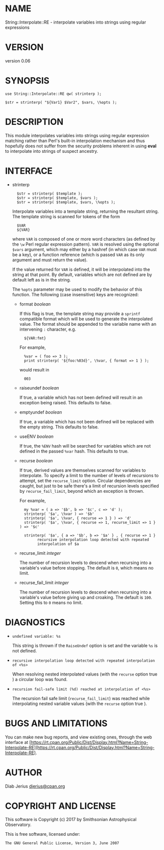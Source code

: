 # NAME

String::Interpolate::RE - interpolate variables into strings using regular expressions

# VERSION

version 0.06

# SYNOPSIS

    use String::Interpolate::RE qw( strinterp );

    $str = strinterp( "${Var1} $Var2", $vars, \%opts );

# DESCRIPTION

This module interpolates variables into strings using regular
expression matching rather than Perl's built-in interpolation
mechanism and thus hopefully does not suffer from the security
problems inherent in using **eval** to interpolate into strings of
suspect ancestry.

# INTERFACE

- strinterp

        $str = strinterp( $template );
        $str = strinterp( $template, $vars );
        $str = strinterp( $template, $vars, \%opts );

    Interpolate variables into a template string, returning the
    resultant string.  The template string is scanned for tokens of the
    form

        $VAR
        ${VAR}

    where `VAR` is composed of one or more word characters (as defined by
    the `\w` Perl regular expression pattern). `VAR` is resolved using
    the optional `$vars` argument, which may either by a hashref (in
    which case `VAR` must be a key), or a function reference (which is
    passed `VAR` as its only argument and must return the value).

    If the value returned for `VAR` is defined, it will be interpolated
    into the string at that point.  By default, variables which are not
    defined are by default left as is in the string.

    The `%opts` parameter may be used to modify the behavior of this
    function.  The following (case insensitive) keys are recognized:

    - format _boolean_

        If this flag is true, the template string may provide a `sprintf`
        compatible format which will be used to generate the interpolated
        value.  The format should be appended to the variable name with
        an intervening `:` character, e.g.

            ${VAR:fmt}

        For example,

            %var = ( foo => 3 );
            print strinterp( '${foo:%03d}', \%var, { format => 1 } );

        would result in

            003

    - raiseundef _boolean_

        If true, a variable which has not been defined will result in an
        exception being raised.  This defaults to false.

    - emptyundef _boolean_

        If true, a variable which has not been defined will be replaced with
        the empty string.  This defaults to false.

    - useENV _boolean_

        If true, the `%ENV` hash will be searched for variables which are not
        defined in the passed `%var` hash.  This defaults to true.

    - recurse _boolean_

        If true, derived values are themselves scanned for variables to
        interpolate.  To specify a limit to the number of levels of recursions
        to attempt, set the `recurse_limit` option.  Circular dependencies
        are caught, but just to be safe there's a limit of recursion levels
        specified by `recurse_fail_limit`, beyond which an exception is
        thrown.

        For example,

            my %var = ( a => '$b', b => '$c', c => 'd' );
            strinterp( '$a', \%var ) => '$b'
            strinterp( '$a', \%var, { recurse => 1 } ) => 'd'
            strinterp( '$a', \%var, { recurse => 1, recurse_limit => 1 } ) => '$c'

            strinterp( '$a', { a => '$b', b => '$a' } , { recurse => 1 }
                  recursive interpolation loop detected with repeated
                  interpolation of $a

    - recurse\_limit _integer_

        The number of recursion levels to descend when recursing into a
        variable's value before stopping.  The default is `0`, which means no
        limit.

    - recurse\_fail\_limit _integer_

        The number of recursion levels to descend when recursing into a
        variable's value before giving up and croaking.  The default is `100`.
        Setting this to `0` means no limit.

# DIAGNOSTICS

- `undefined variable: %s`

    This string is thrown if the `RaiseUndef` option is set and the
    variable `%s` is not defined.

- `recursive interpolation loop detected with repeated interpolation of <%s>`

    When resolving nested interpolated values (with the `recurse` option
    true ) a circular loop was found.

- `recursion fail-safe limit (%d) reached at interpolation of <%s>`

    The recursion fail safe limit (`recurse_fail_limit`) was reached while
    interpolating nested variable values (with the `recurse` option true ).

# BUGS AND LIMITATIONS

You can make new bug reports, and view existing ones, through the
web interface at [https://rt.cpan.org/Public/Dist/Display.html?Name=String-Interpolate-RE](https://rt.cpan.org/Public/Dist/Display.html?Name=String-Interpolate-RE).

# AUTHOR

Diab Jerius <djerius@cpan.org>

# COPYRIGHT AND LICENSE

This software is Copyright (c) 2017 by Smithsonian Astrophysical Observatory.

This is free software, licensed under:

    The GNU General Public License, Version 3, June 2007
